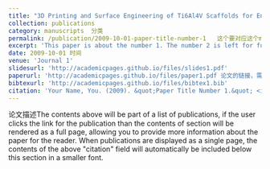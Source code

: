 ```yaml
---
title: "3D Printing and Surface Engineering of Ti6Al4V Scaffolds for Enhanced Osseointegration in an In Vitro Study,"
collection: publications  
category: manuscripts  分类
permalink: /publication/2009-10-01-paper-title-number-1   这个要对应这个md文件的名字
excerpt: 'This paper is about the number 1. The number 2 is left for future work. 摘要' 
date: 2009-10-01 时间
venue: 'Journal 1'
slidesurl: 'http://academicpages.github.io/files/slides1.pdf'
paperurl: 'http://academicpages.github.io/files/paper1.pdf 论文的链接，需要把论文的pdf文件上传到这个代码库的 files文件夹下面'
bibtexurl: 'http://academicpages.github.io/files/bibtex1.bib'
citation: 'Your Name, You. (2009). &quot;Paper Title Number 1.&quot; <i>Journal 1</i>. 1(1).'
---
```

论文描述The contents above will be part of a list of publications, if the user clicks the link for the publication than the contents of section will be rendered as a full page, allowing you to provide more information about the paper for the reader. When publications are displayed as a single page, the contents of the above "citation" field will automatically be included below this section in a smaller font.
